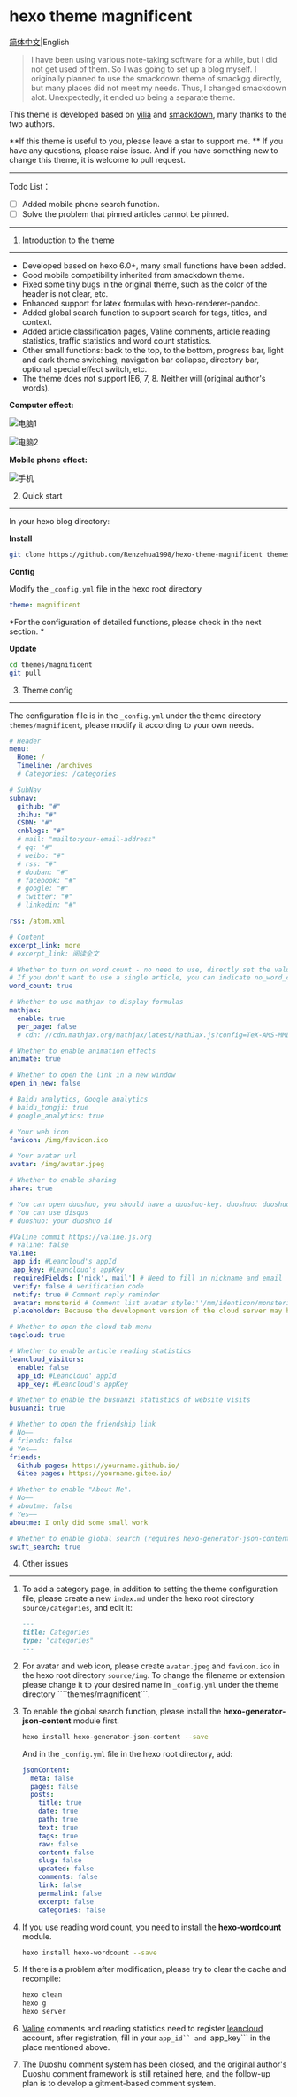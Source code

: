 # hexo theme magnificent

[简体中文](README.md)|English

> I have been using various note-taking software for a while, but I did not get used of them. So I was going to set up a blog myself. I originally planned to use the smackdown theme of smackgg directly, but many places did not meet my needs. Thus, I changed smackdown alot. Unexpectedly, it ended up being a separate theme.

This theme is developed based on [yilia](https://github.com/litten/hexo-theme-yilia) and [smackdown](https://github.com/smackgg/hexo-theme-smackdown), many thanks to the two authors.

**If this theme is useful to you, please leave a star to support me. ** If you have any questions, please raise issue. And if you have something new to change this theme, it is welcome to pull request.

---

Todo List：

- [ ] Added mobile phone search function.
- [ ] Solve the problem that pinned articles cannot be pinned.

---

1. Introduction to the theme
---

- Developed based on hexo 6.0+, many small functions have been added.
- Good mobile compatibility inherited from smackdown theme.
- Fixed some tiny bugs in the original theme, such as the color of the header is not clear, etc.
- Enhanced support for latex formulas with hexo-renderer-pandoc.
- Added global search function to support search for tags, titles, and context.
- Added article classification pages, Valine comments, article reading statistics, traffic statistics and word count statistics.
- Other small functions: back to the top, to the bottom, progress bar, light and dark theme switching, navigation bar collapse, directory bar, optional special effect switch, etc.
- The theme does not support IE6, 7, 8. Neither will (original author's words).

**Computer effect:**

![电脑1](https://user-images.githubusercontent.com/48848908/175755287-32602d8f-c840-451f-9912-6254c1a4703a.png)

![电脑2](https://user-images.githubusercontent.com/48848908/175755282-d91a5b12-11ec-4f8b-b26f-c37c8aa21c36.png)

**Mobile phone effect:**

![手机](https://user-images.githubusercontent.com/48848908/175755284-c663e67f-017f-4667-aaaa-1ec20347c300.png)

2. Quick start
---

In your hexo blog directory:

**Install**

```Bash
git clone https://github.com/Renzehua1998/hexo-theme-magnificent themes/magnificent
```

**Config**

Modify the ```_config.yml``` file in the hexo root directory

```yml
theme: magnificent
```

*For the configuration of detailed functions, please check in the next section. *

**Update**

```Bash
cd themes/magnificent
git pull
```

3. Theme config
---

The configuration file is in the ```_config.yml``` under the theme directory ```themes/magnificent```, please modify it according to your own needs. 

```yml
# Header
menu:
  Home: /
  Timeline: /archives
  # Categories: /categories

# SubNav
subnav:
  github: "#"
  zhihu: "#"
  CSDN: "#"
  cnblogs: "#"
  # mail: "mailto:your-email-address"
  # qq: "#"
  # weibo: "#"
  # rss: "#"
  # douban: "#"
  # facebook: "#"
  # google: "#"
  # twitter: "#"
  # linkedin: "#"

rss: /atom.xml

# Content
excerpt_link: more
# excerpt_link: 阅读全文

# Whether to turn on word count - no need to use, directly set the value to false, or comment out
# If you don't want to use a single article, you can indicate no_word_count: false in the text
word_count: true

# Whether to use mathjax to display formulas
mathjax:
  enable: true
  per_page: false
  # cdn: //cdn.mathjax.org/mathjax/latest/MathJax.js?config=TeX-AMS-MML_HTMLorMML

# Whether to enable animation effects
animate: true

# Whether to open the link in a new window
open_in_new: false

# Baidu analytics, Google analytics
# baidu_tongji: true
# google_analytics: true

# Your web icon
favicon: /img/favicon.ico

# Your avatar url
avatar: /img/avatar.jpeg

# Whether to enable sharing
share: true

# You can open duoshuo, you should have a duoshuo-key. duoshuo: duoshuo-key
# You can use disqus
# duoshuo: your duoshuo id

#Valine commit https://valine.js.org
# valine: false
valine: 
 app_id: #Leancloud's appId
 app_key: #Leancloud's appKey
 requiredFields: ['nick','mail'] # Need to fill in nickname and email
 verify: false # verification code
 notify: true # Comment reply reminder
 avatar: monsterid # Comment list avatar style:''/mm/identicon/monsterid/wavatar/retro/hide
 placeholder: Because the development version of the cloud server may be dormant, you can comment once more so that I can receive it as soon as possible~\nYou can also choose to leave an email, and an email will be sent to you in time after receiving a reply # Comment box placeholder

# Whether to open the cloud tab menu
tagcloud: true

# Whether to enable article reading statistics
leancloud_visitors:
  enable: false
  app_id: #Leancloud' appId
  app_key: #Leancloud's appKey

# Whether to enable the busuanzi statistics of website visits
busuanzi: true

# Whether to open the friendship link
# No——
# friends: false
# Yes——
friends:
  Github pages: https://yourname.github.io/
  Gitee pages: https://yourname.gitee.io/

# Whether to enable "About Me".
# No——
# aboutme: false
# Yes——
aboutme: I only did some small work

# Whether to enable global search (requires hexo-generator-json-content plugin)
swift_search: true
```

4. Other issues
---

1. To add a category page, in addition to setting the theme configuration file, please create a new ```index.md``` under the hexo root directory ```source/categories```, and edit it:

   ```markdown
   ---
   title: Categories
   type: "categories"
   ---
   ```

2. For avatar and web icon, please create ```avatar.jpeg``` and ```favicon.ico``` in the hexo root directory ```source/img```. To change the filename or extension please change it to your desired name in ```_config.yml``` under the theme directory ````themes/magnificent```.

3. To enable the global search function, please install the **hexo-generator-json-content** module first.

   ```bash
   hexo install hexo-generator-json-content --save
   ```

   And in the ```_config.yml``` file in the hexo root directory, add:

   ```yml
   jsonContent:
     meta: false
     pages: false
     posts:
       title: true
       date: true
       path: true
       text: true
       tags: true
       raw: false
       content: false
       slug: false
       updated: false
       comments: false
       link: false
       permalink: false
       excerpt: false
       categories: false
   ```

4. If you use reading word count, you need to install the **hexo-wordcount** module.

   ```bash
   hexo install hexo-wordcount --save
   ```

5. If there is a problem after modification, please try to clear the cache and recompile:

   ```bash
   hexo clean
   hexo g
   hexo server
   ```

6. [Valine](https://valine.js.org/) comments and reading statistics need to register [leancloud](https://www.leancloud.cn/) account, after registration, fill in your ```app_id`` and ```app_key``` in the place mentioned above.

7. The Duoshu comment system has been closed, and the original author's Duoshu comment framework is still retained here, and the follow-up plan is to develop a gitment-based comment system.